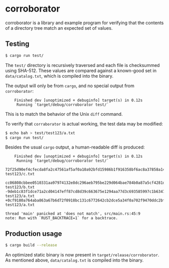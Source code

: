 # corroborator

corroborator is a library and example program for verifying that the contents of a directory tree match an expected set of values.

## Testing
```sh
$ cargo run test/
```

The `test/` directory is recursively traversed and each file is checksummed using SHA-512. These values are compared against a known-good set in `data/catalog.txt`, which is compiled into the binary.

The output will only be from `cargo`, and no special output from `corroborator`:

```
    Finished dev [unoptimized + debuginfo] target(s) in 0.12s
     Running `target/debug/corroborator test/`
```

This is to match the behavior of the Unix `diff` command.

To verify that `corraborator` is actual working, the test data may be modified:

```sh
$ echo bah > test/test123/a.txt
$ cargo run test/
```

Besides the usual `cargo` output, a human-readable diff is produced:

```
    Finished dev [unoptimized + debuginfo] target(s) in 0.12s
     Running `target/debug/corroborator test/`
 72f25d90ef4cfecda8fa2c47561af5af0a10a92bfd15986b1f916358bf6ac8a37858a14d27329506a3766bad0f34d2e04caf397c1607b4380eb33c97d37dfc37 test123/c.txt
 cc06808cbbee0510331aa97974132e8dc296aeb795be229d064bae784b0a87a5cf4281d82e8c99271b75db2148f08a026c1a60ed9cabdb8cac6d24242dac4063 test123/b.txt
-9deb1c83f1dce71a2cd04147eff87cd8d39c663675e1294aa77d3c693585997c1b6347e78b5f54a3a87d0f359bb8c14c85379cc03e2d61286f77b1acac6177a5 test123/a.txt
+0cf9180a764aba863a67b6d72f0918bc131c6772642cb2dce5a34f0a702f9470ddc2bf125c12198b1995c233c34b4afd346c54a2334c350a948a51b6e8b4e6b6 test123/a.txt

thread 'main' panicked at 'does not match', src/main.rs:45:9
note: Run with `RUST_BACKTRACE=1` for a backtrace.
```

## Production usage

```sh
$ cargo build --release
```

An optimized static binary is now present in `target/release/corroborator`. As mentioned above, `data/catalog.txt` is compiled into the binary.